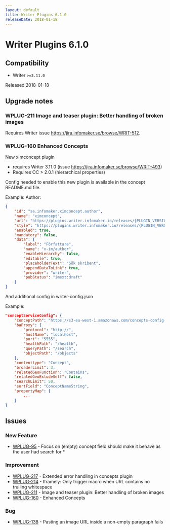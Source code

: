 ```yaml
---
layout: default
title: Writer Plugins 6.1.0
releaseDate: 2018-01-18
---
```

<div class="jumbotron">
    <h1>Writer Plugins 6.1.0</h1>    
    <h2>Compatibility</h2>
    <ul>
        <li>Writer <code>>=3.11.0</code></li>
    </ul>
</div>

Released 2018-01-18



## Upgrade notes  
             
### WPLUG-211 Image and teaser plugin: Better handling of broken images 
Requires Writer issue https://jira.infomaker.se/browse/WRIT-512.    
### WPLUG-160 Enhanced Concepts 
New ximconcept plugin 
- requires Writer 3.11.0 (issue https://jira.infomaker.se/browse/WRIT-493)
- Requires OC > 2.0.1 (hierarchical properties)

Config needed to enable this new plugin is available in the concept README.md file.

Example:
Author:

```json
{
    "id": "se.infomaker.ximconcept.author",
    "name": "ximconcept",
    "url": "https://plugins.writer.infomaker.io/releases/{PLUGIN_VERSION}/im-ximconcept.js?concept=author",
    "style": "https://plugins.writer.infomaker.io/releases/{PLUGIN_VERSION}/im-ximconcept.css?concept=author",
    "enabled": true,
    "mandatory": false,
    "data": {
        "label": "Författare",
        "name": "x-im/author",
        "enableHierarchy": false,
        "editable": true,
        "placeholderText": "Sök skribent",
        "appendDataToLink": true,
        "provider": "writer",
        "pubStatus": "imext:draft"
    }
}
```

And additional config in writer-config.json

Example: 

```json
"conceptServiceConfig": {
    "conceptPath": "https://s3-eu-west-1.amazonaws.com/concepts-config-dev/writer/",
    "baProxy": {
        "protocol": "http://",
        "hostName": "localhost",
        "port": "5555",
        "healthPath": "/health",
        "queryPath": "/search",
        "objectPath": "/objects"
    },
    "contenttype": "Concept",
    "broaderLimit": 3,
    "relatedGeoFunction": "Contains",
    "relatedGeoExludeSelf": false,
    "searchLimit": 50,
    "sortField": "ConceptNameString",
    "propertyMap": {
        ...
    }
}
```        



## Issues  


### New Feature 

 * [WPLUG-95](https://jira.infomaker.se/browse/WPLUG-95) - Focus on (empty) concept field should make it behave as the user had search for * 


### Improvement 

 * [WPLUG-217](https://jira.infomaker.se/browse/WPLUG-217) - Extended error handling in concepts plugin 
 * [WPLUG-214](https://jira.infomaker.se/browse/WPLUG-214) - Iframely: Only trigger macro when URL contains no trailing whitespace 
 * [WPLUG-211](https://jira.infomaker.se/browse/WPLUG-211) - Image and teaser plugin: Better handling of broken images 
 * [WPLUG-160](https://jira.infomaker.se/browse/WPLUG-160) - Enhanced Concepts 


### Bug 

 * [WPLUG-138](https://jira.infomaker.se/browse/WPLUG-138) - Pasting an image URL inside a non-empty paragraph fails 


